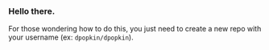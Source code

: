 ### Hello there.

For those wondering how to do this, you just need to create a new repo with your username (ex: `dpopkin/dpopkin`). 
